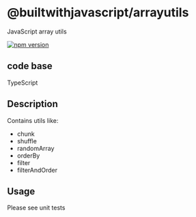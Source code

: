 # @builtwithjavascript/arrayutils
JavaScript array utils

[![npm version](https://badge.fury.io/js/@builtwithjavascript%2Farrayutils.svg)](https://badge.fury.io/js/@builtwithjavascript%2Farrayutils)

## code base
TypeScript

## Description

Contains utils like:
- chunk
- shuffle
- randomArray
- orderBy
- filter
- filterAndOrder

## Usage

Please see unit tests
